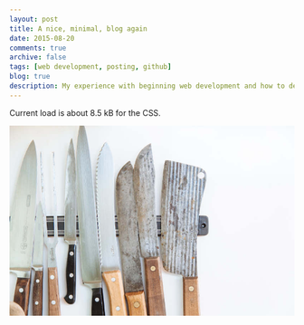 ```yaml
---
layout: post
title: A nice, minimal, blog again
date: 2015-08-20
comments: true
archive: false
tags: [web development, posting, github]
blog: true
description: My experience with beginning web development and how to deal with high impact websites using load balancing.
---
```


Current load is about 8.5 kB for the CSS.

![Everything is cut out](../assets/images/knives.jpg)
